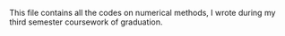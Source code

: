 This file contains all the codes on numerical methods, I wrote during my third semester coursework of graduation.